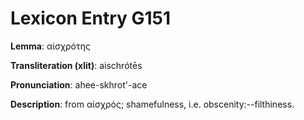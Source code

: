 # Lexicon Entry G151

**Lemma**: αἰσχρότης

**Transliteration (xlit)**: aischrótēs

**Pronunciation**: ahee-skhrot'-ace

**Description**:
from αἰσχρός; shamefulness, i.e. obscenity:--filthiness.
